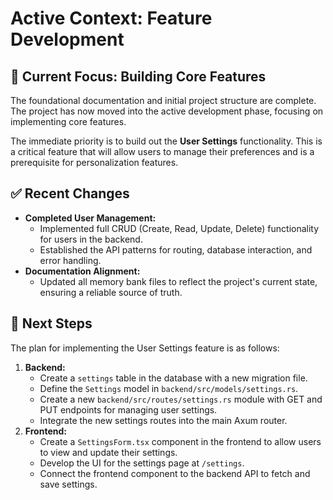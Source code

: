 # Active Context: Feature Development

## 🎯 Current Focus: Building Core Features

The foundational documentation and initial project structure are complete. The project has now moved into the active development phase, focusing on implementing core features.

The immediate priority is to build out the **User Settings** functionality. This is a critical feature that will allow users to manage their preferences and is a prerequisite for personalization features.

## ✅ Recent Changes

-   **Completed User Management:**
    -   Implemented full CRUD (Create, Read, Update, Delete) functionality for users in the backend.
    -   Established the API patterns for routing, database interaction, and error handling.
-   **Documentation Alignment:**
    -   Updated all memory bank files to reflect the project's current state, ensuring a reliable source of truth.

## 🚀 Next Steps

The plan for implementing the User Settings feature is as follows:

1.  **Backend:**
    -   Create a `settings` table in the database with a new migration file.
    -   Define the `Settings` model in `backend/src/models/settings.rs`.
    -   Create a new `backend/src/routes/settings.rs` module with GET and PUT endpoints for managing user settings.
    -   Integrate the new settings routes into the main Axum router.
2.  **Frontend:**
    -   Create a `SettingsForm.tsx` component in the frontend to allow users to view and update their settings.
    -   Develop the UI for the settings page at `/settings`.
    -   Connect the frontend component to the backend API to fetch and save settings.
